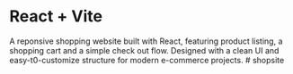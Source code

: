 # React + Vite
A reponsive shopping website built with React, featuring product listing, a shopping cart and a simple check out flow. 
Designed with a clean UI and easy-t0-customize structure for modern e-commerce projects.
#   s h o p s i t e 
 
 
